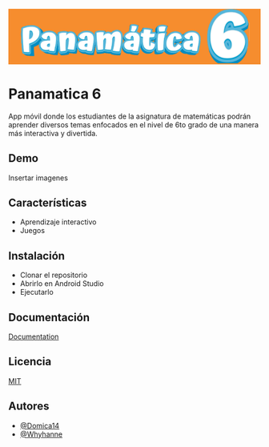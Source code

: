 
![Logo](https://github.com/Domica14/Panamatica-6/blob/master/LogoPanamatica.png)


# Panamatica 6

App móvil donde los estudiantes de la asignatura de matemáticas podrán aprender diversos temas enfocados en el nivel de 6to grado de una manera más interactiva y divertida.



## Demo

Insertar imagenes


## Características

- Aprendizaje interactivo
- Juegos



## Instalación

- Clonar el repositorio
- Abrirlo en Android Studio
- Ejecutarlo



    
## Documentación

[Documentation](https://linktodocumentation)


## Licencia

[MIT](https://choosealicense.com/licenses/mit/)


## Autores

- [@Domica14](https://github.com/domica14)
- [@Whyhanne](https://github.com/Wyhanne)

